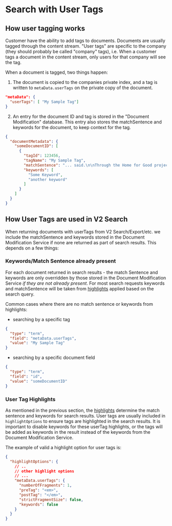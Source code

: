 # Search with User Tags

## How user tagging works

Customer have the ability to add tags to documents. Documents are usually tagged through the content stream. "User tags" are specific to the company (they should probably be called "company" tags), i.e. When a customer tags a document in the content stream, only users for that company will see the tag.

When a document is tagged, two things happen:

1. The document is copied to the companies private index, and a tag is written to `metaData.userTags` on the private copy of the document.

```json
"metaData": {
  "userTags": [ "My Sample Tag"]
}
```

2. An entry for the document ID and tag is stored in the "Document Modification" database. This entry also stores the matchSentence and keywords for the document, to keep context for the tag.
```json
{
  "documentMetadata": {
    "someDocumentID": [
      {
        "tagId": 123456,
        "tagName": "My Sample Tag",
        "matchSentence": "... said.\n\nThrough the Home for Good project, <em>Some Keyword</em> - and other members of the <em>another keyword</em> family - have donated ...",
        "keywords": [
          "Some Keyword",
          "another keyword"
        ]
      }
    ]
  }
}
```

## How User Tags are used in V2 Search

When returning documents with userTags from V2 Search/Export/etc. we include the matchSentence and keywords stored in the Document Modification Service if none are returned as part of search results. This depends on a few things:

### Keywords/Match Sentence already present

For each document returned in search results - the match Sentence and keywords are only overridden by those stored in the Document Modification Service _if they are not already present_. For most search requests keywords and matchSentence will be taken from [highlights](https://backstage.meltwater.io/docs/default/api/search-api-v1/results/highlighting/#highlighting) applied based on the search query. 

Common cases where there are no match sentence or keywords from highlights:

* searching by a specific tag 
```json
{
  "type": "term",
  "field": "metaData.userTags",
  "value": "My Sample Tag"
}
```
* searching by a specific document field
```json
{
  "type": "term",
  "field": "id",
  "value": "someDocumentID"
}
```

### User Tag Highlights

As mentioned in the previous section, the [highlights](https://backstage.meltwater.io/docs/default/api/search-api-v1/results/highlighting/#highlighting) determine the  match sentence and keywords for search results. User tags are usually included in `highlightOptions` to ensure tags are highlighted in the search results. It is important to disable keywords for these userTag highlights, or the tags will be added as keywords in the result instead of the keywords from the Document Modification Service.

The example of valid a highlight option for user tags is:

```json
{
  "highlightOptions": {
    // ..
    // other highlight options
    // ...
    "metaData.userTags": {
      "numberOfFragments": 1,
      "preTag": "<em>",
      "postTag": "</em>",
      "strictFragmentSize": false,
      "keywords": false
    }
  }
}
``` 
